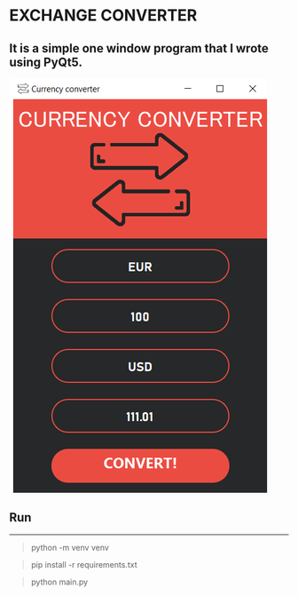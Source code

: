 # EXCHANGE CONVERTER

## It is a simple one window program that I wrote using PyQt5.

![app](./ui/app-screen.png)

## Run
-----------
> python -m venv venv

> pip install -r requirements.txt

> python main.py

